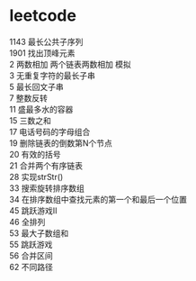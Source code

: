 # leetcode

1143  最长公共子序列    
1901  找出顶峰元素    
2 两数相加   两个链表两数相加 模拟  
3 无重复字符的最长子串    
5 最长回文子串   
7 整数反转  
11 盛最多水的容器  
15 三数之和  
17 电话号码的字母组合  
19 删除链表的倒数第N个节点  
20 有效的括号  
21 合并两个有序链表  
28 实现strStr()  
33 搜索旋转排序数组  
34 在排序数组中查找元素的第一个和最后一个位置  
45 跳跃游戏II  
46 全排列  
53 最大子数组和  
55 跳跃游戏  
56 合并区间  
62 不同路径  
